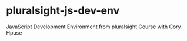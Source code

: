 # pluralsight-js-dev-env
JavaScript Development Environment from pluralsight Course with Cory Hpuse
